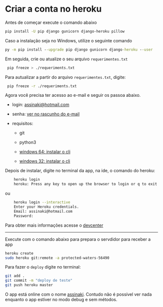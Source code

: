# Criar a conta no heroku

Antes de começar execute o comando abaixo
```sh
pip install -U pip django gunicorn django-heroku pillow
```

Caso a instalação seja no Windows, utilize o seguinte comando
```cmd
py -m pip install --upgrade pip django gunicorn django-heroku --user
```
Em seguida, crie ou atualize o seu arquivo ```requerimentes.txt```
```sh
 pip freeze > ./requeriments.txt
```
Para autualizar a partir do arquivo ```requerimentes.txt```, digite:
```sh
 pip freeze -r ./requeriments.txt
 ```

Agora você precisa ter acesso ao e-mail e seguir os passoa abaixo.

* login: assinaki@hotmail.com
* senha: [ver no rascunho do e-mail](https://outlook.live.com/mail/compose/AQMkADAwATY0MDABLWZiNTQtODdkNS0wMAItMDAKAEYAAANggYPBfJK2SIkCcBRhb8fiBwAfPRAIKmGyT44q9cSc8%2BIfAAACAQ8AAAAfPRAIKmGyT44q9cSc8%2BIfAAABWHIhAAAA)

* requisitos:

    * git

    * python3
    * [windows 64: instalar o cli](https://cli-assets.heroku.com/heroku-x64.exe)
    * [windows 32: instalar o cli](https://cli-assets.heroku.com/heroku-x86.exe)
    
Depois de instalar, digite no terminal da app, na ide, o comando do heroku:

```sh
    heroku login
    heroku: Press any key to open up the browser to login or q to exit:
```

ou

```sh
    heroku login --interactive
    Enter your Heroku credentials.
    Email: assinaki@hotmail.com
    Password: 
```

Para obter mais informações acesse o [devcenter](https://devcenter.heroku.com/articles/getting-started-with-python#set-up)

***
Execute com o comando abaixo para prepara o servdidor para receber a app

```sh
heroku create
sudo heroku git:remote -a protected-waters-56490
```
Para fazer o ```deploy``` digite no terminal:
```sh
git add .
git commit -m "deploy de teste"
git push heroku master
```

O app está online com o nome [assinaki](https://assinaki.herokuapp.com/). Contudo não é possível ver nada enquanto o app estiver no modo debug e sem métodos.



